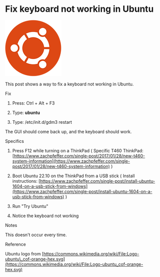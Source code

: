 # Fix keyboard not working in Ubuntu

![ubuntu_logo](ubuntu_logo.png)

This post shows a way to fix a keyboard not working in Ubuntu.

Fix

1.  Press: Ctrl + Alt + F3
    
2.  Type: **ubuntu**
    
3.  Type: /etc/init.d/gdm3 restart
    

The GUI should come back up, and the keyboard should work.

Specifics

1.  Press F12 while turning on a ThinkPad ( Specific T460 ThinkPad: [https://www.zachpfeffer.com/single-post/2017/01/28/new-t460-system-information](https://www.zachpfeffer.com/single-post/2017/01/28/new-t460-system-information) )
    
2.  Boot Ubuntu 22.10 on the ThinkPad from a USB stick ( Install instructions: [https://www.zachpfeffer.com/single-post/install-ubuntu-1604-on-a-usb-stick-from-windows](https://www.zachpfeffer.com/single-post/install-ubuntu-1604-on-a-usb-stick-from-windows) )
    
3.  Run "Try Ubuntu"
    
4.  Notice the keyboard not working
    

Notes

This doesn't occur every time.

Reference

Ubuntu logo from [https://commons.wikimedia.org/wiki/File:Logo-ubuntu\_cof-orange-hex.svg](https://commons.wikimedia.org/wiki/File:Logo-ubuntu_cof-orange-hex.svg)